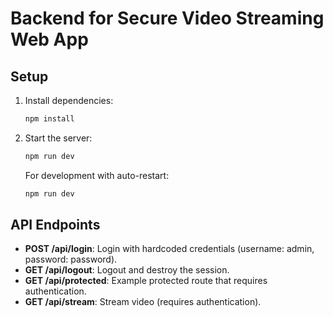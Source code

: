 # Backend for Secure Video Streaming Web App

## Setup

1. Install dependencies:
   ```bash
   npm install
   ```

2. Start the server:
   ```bash
   npm run dev
   ```

   For development with auto-restart:
   ```bash
   npm run dev
   ```

## API Endpoints

- **POST /api/login**: Login with hardcoded credentials (username: admin, password: password).
- **GET /api/logout**: Logout and destroy the session.
- **GET /api/protected**: Example protected route that requires authentication.
- **GET /api/stream**: Stream video (requires authentication).

